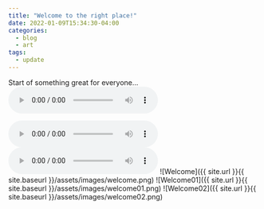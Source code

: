 ```yaml
---
title: "Welcome to the right place!"
date: 2022-01-09T15:34:30-04:00
categories:
  - blog
  - art
tags:
  - update
---
```


Start of something great for everyone...
<audio controls>
  <source src="https://github.com/NullNinja0/gh_pages]/blob/gh-pages/welcome.mp3" type="audio/mp3">
</audio>

<audio controls>
  <source src="({{ site.url }}{{ site.baseurl }}/assets/images/welcome.mp3" type="audio/mp3">
</audio>
  
<audio controls>
  <source src="/assets/images/welcome.mp3" type="audio/mp3">
</audio>
![Welcome]({{ site.url }}{{ site.baseurl }}/assets/images/welcome.png)
![Welcome01]({{ site.url }}{{ site.baseurl }}/assets/images/welcome01.png)
![Welcome02]({{ site.url }}{{ site.baseurl }}/assets/images/welcome02.png)


